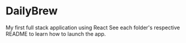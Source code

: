 # DailyBrew
My first full stack application using React
See each folder's respective README to learn how to launch the app.
